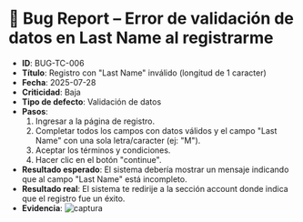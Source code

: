 # 🐞 Bug Report – Error de validación de datos en Last Name al registrarme

- **ID**: BUG-TC-006
- **Título**: Registro con "Last Name" inválido (longitud de 1 caracter)
- **Fecha**: 2025-07-28
- **Criticidad**: Baja
- **Tipo de defecto**: Validación de datos
- **Pasos**:
  1. Ingresar a la página de registro.
  2. Completar todos los campos con datos válidos y el campo "Last Name" con una sola letra/caracter (ej: "M").
  3. Aceptar los términos y condiciones.
  4. Hacer clic en el botón "continue".
- **Resultado esperado**: El sistema debería mostrar un mensaje indicando que al campo "Last Name" está incompleto.
- **Resultado real**: El sistema te redirije a la sección account donde indica que el registro fue un éxito.
- **Evidencia**: ![captura](../evidencias/captura-apellido-invalido.png.png)